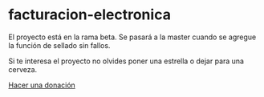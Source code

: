 # facturacion-electronica

El proyecto está en la rama beta. Se pasará a la master cuando se agregue la función de sellado sin fallos.

Si te interesa el proyecto no olvides poner una estrella o dejar para una cerveza.

[Hacer una donación](https://paypal.me/ulisesten?locale.x=es_XC)
